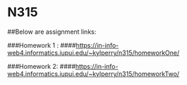 # N315

##Below are assignment links:

###Homework 1 : ####https://in-info-web4.informatics.iupui.edu/~kylperry/n315/homeworkOne/

###Homework 2: ####https://in-info-web4.informatics.iupui.edu/~kylperry/n315/homeworkTwo/
